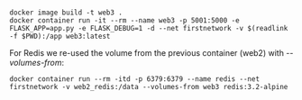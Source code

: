 # 
```
docker image build -t web3 .
docker container run -it --rm --name web3 -p 5001:5000 -e FLASK_APP=app.py -e FLASK_DEBUG=1 -d --net firstnetwork -v $(readlink -f $PWD):/app web3:latest
```

For Redis we re-used the volume from the previous container (web2) with *--volumes-from*:
```
docker container run --rm -itd -p 6379:6379 --name redis --net firstnetwork -v web2_redis:/data --volumes-from web3 redis:3.2-alpine
```